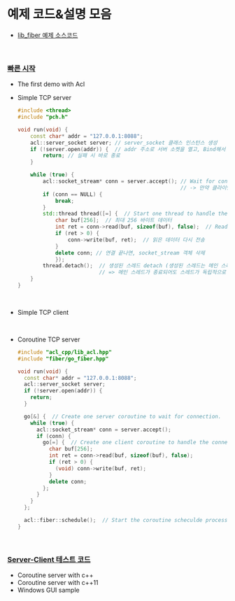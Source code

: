 # 예제 코드&설명 모음
* [lib_fiber 예제 소스코드](https://github.com/acl-dev/acl/tree/master/lib_fiber/samples)

<br>

### [빠른 시작](https://github.com/acl-dev/acl?tab=readme-ov-file#4-quick-start)
* The first demo with Acl
  
* Simple TCP server
    ```cpp 
    #include <thread>
    #include "pch.h"
    
    void run(void) {
        const char* addr = "127.0.0.1:8088";
        acl::server_socket server; // server_socket 클래스 인스턴스 생성
        if (!server.open(addr)) {  // addr 주소로 서버 소켓을 열고, Bind해서 클라이언트의 연결 요청을 대기 상태(listen)로 만들기
            return; // 실패 시 바로 종료
        }
    
        while (true) {
            acl::socket_stream* conn = server.accept(); // Wait for connection. 클라이언트의 연결 요청 대기 
                                                        // -> 만약 클라이언트가 연결 시도하면, 새로운 socket_stream 객체 반환
            if (conn == NULL) {
                break;
            }
            std::thread thread([=] {  // Start one thread to handle the connection (스레드 생성)
                char buf[256];  // 최대 256 바이트 데이터
                int ret = conn->read(buf, sizeof(buf), false);  // Read data 
                if (ret > 0) {
                    conn->write(buf, ret);  // 읽은 데이터 다시 전송
                }
                delete conn; // 연결 끝나면, socket_stream 객체 삭제
                });
            thread.detach();  // 생성된 스레드 detach (생성된 스레드는 메인 스레드와 독립적으로 실행)
                              // => 메인 스레드가 종료되어도 스레드가 독립적으로 계속 실행.
        }
    }

    
    ```
  
<br>

* Simple TCP client

<br>

* Coroutine TCP server
    
    ```cpp 
    #include "acl_cpp/lib_acl.hpp"
    #include "fiber/go_fiber.hpp"
    
    void run(void) {
      const char* addr = "127.0.0.1:8088";
      acl::server_socket server;
      if (!server.open(addr)) {
        return;
      }
    
      go[&] {  // Create one server coroutine to wait for connection.
        while (true) {
          acl::socket_stream* conn = server.accept();
          if (conn) {
            go[=] {  // Create one client coroutine to handle the connection.
              char buf[256];
              int ret = conn->read(buf, sizeof(buf), false);
              if (ret > 0) {
                (void) conn->write(buf, ret);
              }
              delete conn;
            };
          }
        }
      };
    
      acl::fiber::schedule();  // Start the coroutine scheculde process.
    }

    
    ```

<br>

### [Server-Client 테스트 코드](https://github.com/acl-dev/acl/blob/master/lib_fiber/README_en.md#samples)
* Coroutine server with c++
* Coroutine server with c++11
* Windows GUI sample
